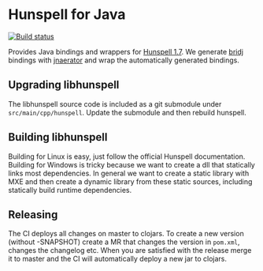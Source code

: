 # Hunspell for Java

[![Build status](https://dev.azure.com/ole0358/hunspell-java/_apis/build/status/hunspell-java-Maven-CI)](https://dev.azure.com/ole0358/hunspell-java/_build/latest?definitionId=1)

Provides Java bindings and wrappers for [Hunspell 1.7](https://github.com/hunspell/hunspell). We generate [bridj](https://github.com/nativelibs4java/BridJ)
bindings with [jnaerator](https://github.com/nativelibs4java/JNAerator) and wrap the
automatically generated bindings. 


## Upgrading libhunspell
The libhunspell source code is included as a git submodule under `src/main/cpp/hunspell`. Update the submodule and then
rebuild hunspell. 


## Building libhunspell
Building for Linux is easy, just follow the official Hunspell documentation. Building for Windows is tricky because we
want to create a dll that statically links most dependencies. In general we want to create a static library with MXE and
then create a dynamic library from these static sources, including statically build runtime dependencies.


## Releasing
The CI deploys all changes on master to clojars. To create a new version (without -SNAPSHOT) create a MR that changes
the version in `pom.xml`, changes the changelog etc. When you are satisfied with the release merge it to master and the
CI will automatically deploy a new jar to clojars.
